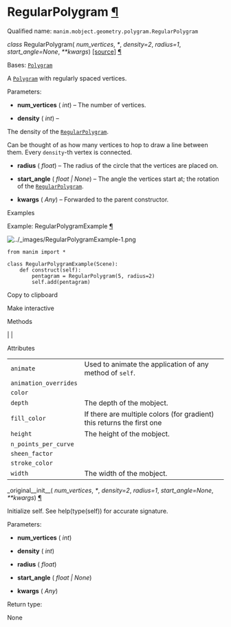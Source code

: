 # RegularPolygram [¶](https://docs.manim.community/en/stable/reference/manim.mobject.geometry.polygram.RegularPolygram.html\#regularpolygram "Link to this heading")

Qualified name: `manim.mobject.geometry.polygram.RegularPolygram`

_class_ RegularPolygram( _num\_vertices_, _\*_, _density=2_, _radius=1_, _start\_angle=None_, _\*\*kwargs_) [\[source\]](https://docs.manim.community/en/stable/_modules/manim/mobject/geometry/polygram.html#RegularPolygram) [¶](https://docs.manim.community/en/stable/reference/manim.mobject.geometry.polygram.RegularPolygram.html#manim.mobject.geometry.polygram.RegularPolygram "Link to this definition")

Bases: [`Polygram`](https://docs.manim.community/en/stable/reference/manim.mobject.geometry.polygram.Polygram.html#manim.mobject.geometry.polygram.Polygram "manim.mobject.geometry.polygram.Polygram")

A [`Polygram`](https://docs.manim.community/en/stable/reference/manim.mobject.geometry.polygram.Polygram.html#manim.mobject.geometry.polygram.Polygram "manim.mobject.geometry.polygram.Polygram") with regularly spaced vertices.

Parameters:

- **num\_vertices** ( _int_) – The number of vertices.

- **density** ( _int_) –

The density of the [`RegularPolygram`](https://docs.manim.community/en/stable/reference/manim.mobject.geometry.polygram.RegularPolygram.html#manim.mobject.geometry.polygram.RegularPolygram "manim.mobject.geometry.polygram.RegularPolygram").

Can be thought of as how many vertices to hop
to draw a line between them. Every `density`-th
vertex is connected.

- **radius** ( _float_) – The radius of the circle that the vertices are placed on.

- **start\_angle** ( _float_ _\|_ _None_) – The angle the vertices start at; the rotation of
the [`RegularPolygram`](https://docs.manim.community/en/stable/reference/manim.mobject.geometry.polygram.RegularPolygram.html#manim.mobject.geometry.polygram.RegularPolygram "manim.mobject.geometry.polygram.RegularPolygram").

- **kwargs** ( _Any_) – Forwarded to the parent constructor.


Examples

Example: RegularPolygramExample [¶](https://docs.manim.community/en/stable/reference/manim.mobject.geometry.polygram.RegularPolygram.html#regularpolygramexample)

![../_images/RegularPolygramExample-1.png](https://docs.manim.community/en/stable/_images/RegularPolygramExample-1.png)

```
from manim import *

class RegularPolygramExample(Scene):
    def construct(self):
        pentagram = RegularPolygram(5, radius=2)
        self.add(pentagram)

```

Copy to clipboard

Make interactive

Methods

|
|

Attributes

|     |     |
| --- | --- |
| `animate` | Used to animate the application of any method of `self`. |
| `animation_overrides` |  |
| `color` |  |
| `depth` | The depth of the mobject. |
| `fill_color` | If there are multiple colors (for gradient) this returns the first one |
| `height` | The height of the mobject. |
| `n_points_per_curve` |  |
| `sheen_factor` |  |
| `stroke_color` |  |
| `width` | The width of the mobject. |

\_original\_\_init\_\_( _num\_vertices_, _\*_, _density=2_, _radius=1_, _start\_angle=None_, _\*\*kwargs_) [¶](https://docs.manim.community/en/stable/reference/manim.mobject.geometry.polygram.RegularPolygram.html#manim.mobject.geometry.polygram.RegularPolygram._original__init__ "Link to this definition")

Initialize self. See help(type(self)) for accurate signature.

Parameters:

- **num\_vertices** ( _int_)

- **density** ( _int_)

- **radius** ( _float_)

- **start\_angle** ( _float_ _\|_ _None_)

- **kwargs** ( _Any_)


Return type:

None